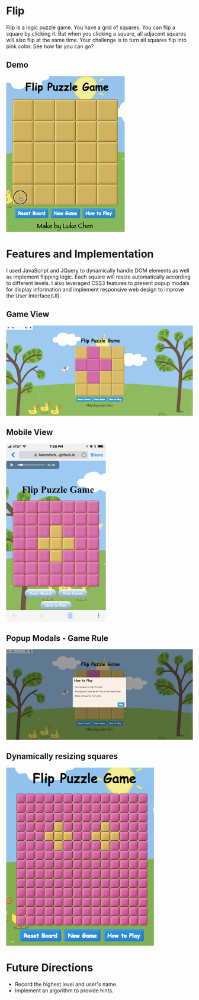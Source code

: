 # Flip
Flip is a logic puzzle game.
You have a grid of squares. You can flip a square by clicking it. But when you clicking a square, all adjacent squares will also flip at the same time. Your challenge is to turn all squares flip into pink color. See how far you can go?

## Demo
![Demo](https://github.com/lukewhchen/Flip/blob/master/docs/demo.gif?raw=true)

# Features and Implementation
I used JavaScript and JQuery to dynamically handle DOM elements as well as implement flipping logic. Each square will resize automatically according to different levels.
I also leveraged CSS3 features to present popup modals for display information and implement responsive web design to improve the User Interface(UI).


## Game View

![Game View](https://github.com/lukewhchen/Flip/blob/master/docs/board.png?raw=true)

## Mobile View

![Mobile](https://github.com/lukewhchen/Flip/blob/master/docs/mobile.PNG?raw=true)

## Popup Modals - Game Rule

![Info Modals](https://github.com/lukewhchen/Flip/blob/master/docs/info-modal.png?raw=true)

## Dynamically resizing squares

![Congra Modals](https://github.com/lukewhchen/Flip/blob/master/docs/congra-modal.png?raw=true)

# Future Directions
- Record the highest level and user's name.
- Implement an algorithm to provide hints.
